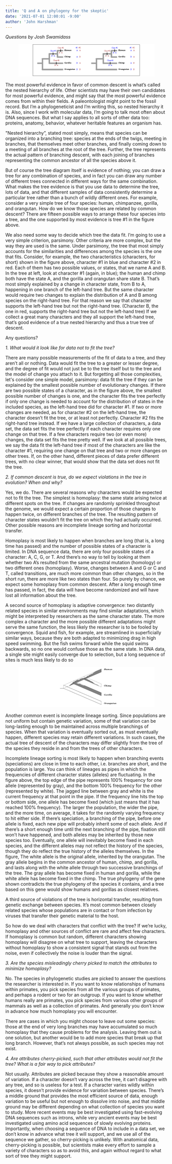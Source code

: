 ```yaml
---
title: 'Q and A on phylogeny for the skeptic'
date: '2021-07-01 12:00:01 -9:00'
author: 'John Harshman'
---
```


_Questions by Josh Swamidass_

<figure>
<img src="/uploads/2021/cladograms.png" alt="figure 1">
</figure>
<P>



The most powerful evidence in favor of common descent is what’s called the nested hierarchy of life. Other scientists may have their own candidates for most powerful evidence, and might say that the most powerful evidence comes from within their fields. A paleontologist might point to the fossil record. But I’m a phylogeneticist and I’m writing this, so nested hierarchy it is. Also, since I work with molecular data, I’m going to talk most often about DNA sequences. But what I say applies to all sorts of other data too: proteins, anatomy, behavior, whatever heritable features an organism has.
<p>

 "Nested hierarchy”, stated most simply, means that species can be organized into a branching tree: species at the ends of the twigs, meeting in branches, that themselves meet other branches, and finally coming down to a meeting of all branches at the root of the tree. Further, the tree represents the actual pattern of branching descent, with each joining of branches representing the common ancestor of all the species above it.
<p>

But of course the tree diagram itself is evidence of nothing; you can draw a tree for any combination of species, and in fact you can draw any number of different trees connected in different ways for the same combination. What makes the tree evidence is that you use data to determine the tree, lots of data, and that different samples of data consistently determine a particular tree rather than a bunch of wildly different ones. For example, consider a very simple tree of four species: human, chimpanzee, gorilla, and orangutan. How do we know those species are related by common descent? There are fifteen possible ways to arrange these four species into a tree, and the one supported by most evidence is tree #1 in the figure above.
<p>

We also need some way to decide which tree the data fit. I’m going to use a very simple criterion, parsimony. Other criteria are more complex, but the way they are used is the same. Under parsimony, the tree that most simply accounts for the similarities and differences among the species is the one that fits. Consider, for example, the two characteristics (characters, for short) shown in the figure above, character #1 in blue and character #2 in red. Each of them has two possible values, or states, that we name A and B. In the tree at left, look at character #1 (again, in blue); the human and chimp both have the state A, and the gorilla and orangutan share state B. That’s  most simply explained by a change in character state, from B to A, happening in one branch of the left-hand tree. But the same character would require two changes to explain the distribution of A and B among species on the right-hand tree. For that reason we say that character supports the left-hand tree but not the right-hand tree. (Character B, the one in red, supports the right-hand tree but not the left-hand tree) If we collect a great many characters and they all support the left-hand tree, that’s good evidence of a true nested hierarchy and thus a true tree of descent.
<p>

Any questions?
 <!--more-->
<p>

<em>1. What would it look like for data not to fit the tree?</em>
<p>

There are many possible measurements of the fit of data to a tree, and they aren’t all or nothing. Data would fit the tree to a greater or lesser degree, and the degree of fit would not just be to the tree itself but to the tree and the model of change you attach to it. But forgetting all those complexities, let's consider one simple model, parsimony: data fit the tree if they can be explained by the smallest possible number of evolutionary changes. If there are two possible states of a character, as in the figure above, the smallest possible number of changes is one, and the character fits the tree perfectly if only one change is needed to account for the distribution of states in the included species, as the left-hand tree did for character #1. If two or more changes are needed, as for character #2 on the left-hand tree, the character doesn’t fit the tree, or at least not perfectly. Character #2 fits the right-hand tree instead. If we have a large collection of characters, a data set, the data set fits the tree perfectly if each character requires only one change on that tree. If a few characters require two (or even more) changes, the data set fits the tree pretty well. If we look at all possible trees, we say the data fit the left-hand tree  if most of the characters are like the character #1, requiring one change on that tree and two or more changes on other trees. If, on the other hand, different pieces of data prefer different trees, with no clear winner, that would show that the data set does not fit the tree.
<p>
 
<em>2. If common descent is true, do we expect violations in the tree in evolution? When and why?</em>
 <p>

Yes, we do. There are several reasons why characters would be expected not  to fit the tree. The simplest is homoplasy: the same state arising twice at different spots on the tree. If changes are randomly sprinkled throughout the genome, we would expect a certain proportion of those changes to happen twice, on different branches of the tree. The resulting pattern of character states wouldn’t fit the tree on which they had actually occurred. Other possible reasons are incomplete lineage sorting and horizontal transfer.
 <p>

Homoplasy is most likely to happen when branches are long (that is, a long time has passed) and the number of possible states of a character is limited. In DNA sequence data, there are only four possible states of a character: A, C, G, or T. And there’s no way to tell by looking at them whether two A’s resulted from the same ancestral mutation (homology) or two different ones (homoplasy). Worse, changes between A and G or C and T, called transitions, are much more common than other changes, so in the short run, there are more like two states than four. So purely by chance, we expect some homoplasy from common descent. After a long enough time has passed, in fact, the data will have become randomized and will have lost all information about the tree.
 <p>

A second source of homoplasy is adaptive convergence: two distantly related species in similar environments may find similar adaptations, which might be interpreted by researchers as the same character state. The more complex a character and the more possible different adaptations might serve the same function, the less likely the researcher is to be fooled by convergence. Squid and fish, for example, are streamlined in superficially similar ways, because they are both adapted to minimizing drag in high speed swimming. But the fish swims forward while the squid swims backwards, so no one would confuse those as the same state. In DNA data, a single site might easily converge due to selection, but a long sequence of sites is much less likely to do so
<p>

<figure>
<img src="/uploads/2021/ILS.png" alt="figure 2">
</figure>
 <P>
 
Another common event is incomplete lineage sorting. Since populations are not uniform but contain genetic variation, some of that variation can be long-lasting enough to be maintained across multiple branchings of species. When that variation is eventually sorted out, as must eventually happen, different species may retain different variations. In such cases, the actual tree of descent of the characters may differ slightly from the tree of the species they reside in and from the trees of other characters. 
 <p>

Incomplete lineage sorting is most likely to happen when branching events (speciations) are close in time to each other, i.e. branches are short, and the population is large. You can think of lineages as pipes in which the frequencies of different character states (alleles) are fluctuating. In the figure above, the top edge of the pipe represents 100% frequency for one allele (represented by gray), and the bottom 100% frequency for the other (represented by white). The jagged line between gray and white is the current frequency at that point in the pipe. If the frequency line hits the top or bottom side, one allele has become fixed (which just means that it has reached 100% frequency). The larger the population, the wider the pipe, and the more time, on average, it takes for the randomly varying frequency to hit either side. If there’s speciation, a branching of the pipe, before one allele is fixed, each new pipe will probably inherit some of each allele. And if there’s a short enough time until the next branching of the pipe, fixation still won’t have happened, and both alleles may be inherited by those new species too. Eventually, one allele will inevitably become fixed in each species, and the different alleles may not reflect the history of the species, though they do reflect the true history of the alleles themselves. In the figure, The white allele is the original allele, inherited by the orangutan. The gray allele begins in the common ancestor of human, chimp, and gorilla, and lasts along with the white allele through two successive branchings of the tree. The gray allele has become fixed in human and gorilla, while the white allele has become fixed in the chimp. The true phylogeny of the gene shown contradicts the true phylogeny of the species it contains, and a tree based on this gene would show humans and gorillas as closest relatives.
 <p>

A third source of violations of the tree is horizontal transfer, resulting from genetic exchange between species. It’s most common between closely related species whose populations are in contact or from infection by viruses that transfer their genetic material to the host.
 <p>

So how do we deal with characters that conflict with the tree? If we’re lucky, homoplasy and other sources of conflict are rare and affect few characters. If homoplasy is common but random, different characters showing homoplasy will disagree on what tree to support, leaving the characters without homoplasy to show a consistent signal that stands out from the noise, even if collectively the noise is louder than the signal.
 <p>

<em>3. Are the species misleadingly cherry picked to match the attributes to minimize homoplasy?</em>
 <p>

No. The species in phylogenetic studies are picked to answer the questions the researcher is interested in. If you want to know relationships of humans within primates, you pick species from all the various groups of primates, and perhaps a rodent or two for an outgroup. If you want to know whether humans really are primates, you pick species from various other groups of mammals as well as a collection of primates. And generally you don’t know in advance how much homoplasy you will encounter.
 <p>

There are cases in which you might choose to leave out some species: those at the end of very long branches may have accumulated so much homoplasy that they cause problems for the analysis. Leaving them out is one solution, but another would be to add more species that break up that long branch. However, that’s not always possible, as such species may not exist.
 <p>

<em>4. Are attributes cherry-picked, such that other attributes would not fit the tree? What is a fair way to pick attributes?</em>
 <p>

Not usually. Attributes are picked because they show a reasonable amount of variation. If a character doesn’t vary across the tree, it can’t disagree with any tree, and so is useless for a test. If a character varies wildly within species, it doesn’t provide evidence for variation between species. There’s a middle ground that provides the most efficient source of data, enough variation to be useful but not enough to dissolve into noise, and that middle ground may be different depending on what collection of species you want to study. More recent events may be best investigated using fast-evolving DNA sequences such as introns, while very ancient events may be best investigated using amino acid sequences of slowly evolving proteins. Importantly, when choosing a sequence of DNA to include in a data set, we don’t know in advance what tree it will support, and we use all of the sequence we gather, so cherry-picking is unlikely. With anatomical data, cherry-picking is possible, but scientists make every effort to sample a variety of characters so as to avoid this, and again without regard to what sort of tree they might support. 
 
 

